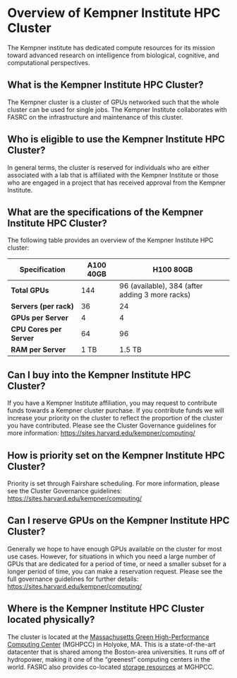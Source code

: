 # Overview of Kempner Institute HPC Cluster

The Kempner institute has dedicated compute resources for its mission toward advanced research on intelligence from biological, cognitive, and computational perspectives. 

## What is the Kempner Institute HPC Cluster?

The Kempner cluster is a cluster of GPUs networked such that the whole cluster can be used for single jobs.  The Kempner Institute collaborates with FASRC on the infrastructure and maintenance of this cluster.

## Who is eligible to use the Kempner Institute HPC Cluster?

In general terms, the cluster is reserved for individuals who are either associated with a lab that is affiliated with the Kempner Institute or those who are engaged in a project that has received approval from the Kempner Institute.


## What are the specifications of the Kempner Institute HPC Cluster?

The following table provides an overview of the Kempner Institute HPC cluster:

| Specification             | A100 40GB                                      | H100 80GB                                             |
|---------------------------|------------------------------------------------|-------------------------------------------------------|
| **Total GPUs**            | 144                                            | 96 (available), 384 (after adding 3 more racks)       |
| **Servers (per rack)**    | 36                                             | 24                                                    |
| **GPUs per Server**       | 4                                              | 4                                                     |
| **CPU Cores per Server**  | 64                                             | 96                                                    |
| **RAM per Server**        | 1 TB                                           | 1.5 TB                                                |


## Can I buy into the Kempner Institute HPC Cluster?

If you have a Kempner Institute affiliation, you may request to contribute funds towards a Kempner cluster purchase. If you contribute funds we will increase your priority on the cluster to reflect the proportion of the cluster you have contributed. Please see the Cluster Governance guidelines for more information: https://sites.harvard.edu/kempner/computing/

## How is priority set on the Kempner Institute HPC Cluster?

Priority is set through Fairshare scheduling.   For more information, please see the Cluster Governance guidelines: https://sites.harvard.edu/kempner/computing/


## Can I reserve GPUs on the Kempner Institute HPC Cluster?

Generally we hope to have enough GPUs available on the cluster for most use cases.  However, for situations in which you need a large number of GPUs that are dedicated for a period of time, or need a smaller subset for a longer period of time, you can make a reservation request. Please see the full governance guidelines for further details: https://sites.harvard.edu/kempner/computing/

## Where is the Kempner Institute HPC Cluster located physically?

The cluster is located at the [Massachusetts Green High-Performance Computing Center](https://www.mghpcc.org) (MGHPCC) in Holyoke, MA. This is a state-of-the-art datacenter that is shared among the Boston-area universities. It runs off of hydropower, making it one of the “greenest” computing centers in the world. FASRC also provides co-located [storage resources](https://docs.rc.fas.harvard.edu/kb/storage-service-center/) at MGHPCC.